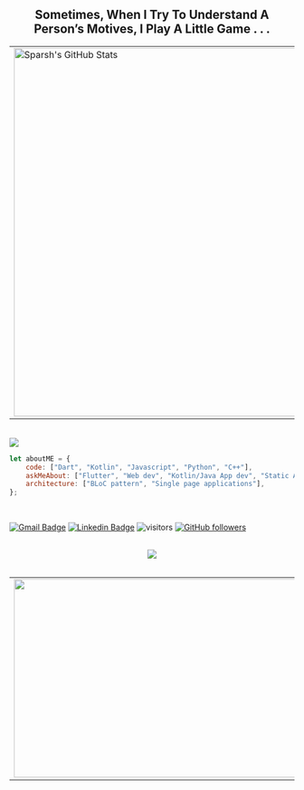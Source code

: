   <h2 align="center">Sometimes, When I Try To Understand A Person’s Motives, I Play A Little Game . . .</h2>
  <div align="center">
  <table>
  <tr><td><img width="650" src="https://github-readme-stats.vercel.app/api?username=Sparsh1212&show_icons=true&line_height=27&count_private=true&title_color=ffffff&text_color=c9cacc&icon_color=2bbc8a&bg_color=1d1f21" alt="Sparsh's GitHub Stats" /></td>
  <td><img width="350" height="250" src="https://media1.tenor.com/images/1ae2e1b1b3f6208588e7d3c3dcabd3f0/tenor.gif?itemid=14010419"/>  
  </table>
    <br />
  </div>

<img src="https://activity-graph.herokuapp.com/graph?username=Sparsh1212&theme=react-dark" />

<br />
  
```javascript
let aboutME = {
    code: ["Dart", "Kotlin", "Javascript", "Python", "C++"],
    askMeAbout: ["Flutter", "Web dev", "Kotlin/Java App dev", "Static Analysis", "Scripting", "Music"],
    architecture: ["BLoC pattern", "Single page applications"],
};
```
<br />
 
[![Gmail Badge](https://img.shields.io/badge/sparshagrawal1212@gmail-c14438?style=flat-square&logo=Gmail&logoColor=white&link=mailto:sparshagrawal1212@gmail.com)](mailto:sparshagrawal1212@gmail)
[![Linkedin Badge](https://img.shields.io/badge/-Sparsh-blue?style=flat-square&logo=Linkedin&logoColor=white&link=https://www.linkedin.com/in/sparsh-agrawal-320050199/)](https://www.linkedin.com/in/sparsh-agrawal-320050199/)
![visitors](https://visitor-badge.laobi.icu/badge?page_id=Sparsh1212.Sparsh1212)
[![GitHub followers](https://img.shields.io/github/followers/Sparsh1212.svg?style=social&label=Follow)](https://github.com/Sparsh1212?tab=followers)
  
  <br />
<div align="center"><img src="https://github-profile-trophy.vercel.app/?username=Sparsh1212&theme=nord&row=1&margin-w=25" /></div>
  <br />
 <table>
   <td><img width="500" height="350" src="https://github-readme-stats.vercel.app/api/top-langs/?username=Sparsh1212&langs_count=5" /></td>
<td><img width="500" height="300" src="http://github-readme-streak-stats.herokuapp.com?user=Sparsh1212&theme=vue-dark&hide_border=true" /></td>
 </table>


